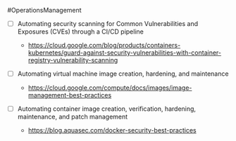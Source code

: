 #OperationsManagement
- [ ] Automating security scanning for Common Vulnerabilities and Exposures (CVEs) through a CI/CD pipeline
	- https://cloud.google.com/blog/products/containers-kubernetes/guard-against-security-vulnerabilities-with-container-registry-vulnerability-scanning

- [ ] Automating virtual machine image creation, hardening, and maintenance
	- https://cloud.google.com/compute/docs/images/image-management-best-practices

- [ ] Automating container image creation, verification, hardening, maintenance, and patch management
	- https://blog.aquasec.com/docker-security-best-practices